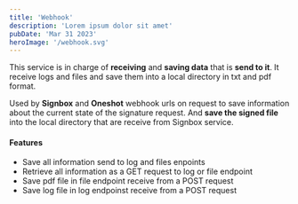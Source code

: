 ```yaml
---
title: 'Webhook'
description: 'Lorem ipsum dolor sit amet'
pubDate: 'Mar 31 2023'
heroImage: '/webhook.svg'
---
```



This service is in charge of **receiving** and **saving data** that is **send to it**.
It receive logs and files and save them into a local directory in txt and pdf format.

Used by **Signbox** and **Oneshot** webhook urls on request to save information about the current state of the signature request.
And **save the signed file** into the local directory that are receive from Signbox service.

#### Features
- Save all information send to log and files enpoints
- Retrieve all information as a GET request to log or file endpoint
- Save pdf file in file endpoint receive from a POST request
- Save log file in log endpoinst receive from a POST request